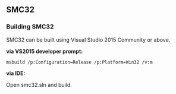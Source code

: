 ## SMC32

### Building SMC32
SMC32 can be built using Visual Studio 2015 Community or above.

**via VS2015 developer prompt:**
```
msbuild /p:Configuration=Release /p:Platform=Win32 /v:m
```

**via IDE:**

Open smc32.sln and build.